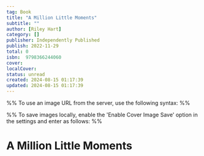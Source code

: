 ```yaml
---
tag: Book
title: "A Million Little Moments"
subtitle: ""
author: [Riley Hart]
category: []
publisher: Independently Published
publish: 2022-11-29
total: 0
isbn:  9798366244060
cover: 
localCover: 
status: unread
created: 2024-08-15 01:17:39
updated: 2024-08-15 01:17:39
---
```


%% To use an image URL from the server, use the following syntax: %%


%% To save images locally, enable the 'Enable Cover Image Save' option in the settings and enter as follows: %%


# A Million Little Moments